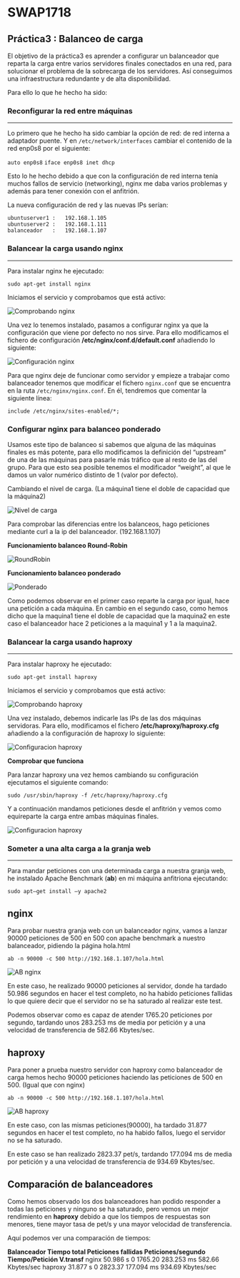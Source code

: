 # SWAP1718
## **Práctica3 : Balanceo de carga**    

El objetivo de la práctica3 es aprender a configurar un balanceador que reparta la carga entre varios servidores finales conectados en una red, para solucionar el problema de la sobrecarga de los servidores. Así conseguimos una infraestructura redundante y de alta disponibilidad.     

Para ello lo que he hecho ha sido: 

### Reconfigurar la red entre máquinas
***
Lo primero que he hecho ha sido cambiar la opción de red: de red interna a adaptador puente.
Y en `/etc/network/interfaces` cambiar el contenido de la red enp0s8 por el siguiente:

`auto enp0s8`
`iface enp0s8 inet dhcp`
 
Esto lo he hecho debido a que con la configuración de red interna tenía muchos fallos de servicio (networking),
nginx me daba varios problemas y además para tener conexión con el anfitrión.

La nueva configuración de red y las nuevas IPs serían:

	ubuntuserver1 :   192.168.1.105
	ubuntuserver2 :   192.168.1.111
	balanceador   :   192.168.1.107

### Balancear la carga usando nginx 
***

Para instalar nginx he ejecutado:

`sudo apt-get install nginx`

Iniciamos el servicio y comprobamos que está activo:

![Comprobando nginx](imagenes/comprobar-nginx.png)

Una vez lo tenemos instalado, pasamos a configurar nginx ya que la configuración que viene por defecto no nos sirve.
Para ello modificamos el fichero de configuración **/etc/nginx/conf.d/default.conf** añadiendo lo siguiente:

![Configuración nginx](imagenes/etc-nginx-conf-default.png)

Para que nginx deje de funcionar como servidor y empieze a trabajar como balanceador tenemos que modificar el fichero `nginx.conf` que se encuentra en la ruta `/etc/nginx/nginx.conf`. En él, tendremos que comentar la siguiente línea:

`include /etc/nginx/sites-enabled/*;`


### Configurar nginx para balanceo ponderado

Usamos este tipo de balanceo si sabemos que alguna de las máquinas finales es más potente, para ello modificamos la definición del “upstream” de una de las máquinas para pasarle más tráfico que al resto de las del grupo. Para que esto sea posible tenemos el modificador “weight”, al que le damos un valor numérico distinto de 1 (valor por defecto).

Cambiando el nivel de carga. (La máquina1 tiene el doble de capacidad que la máquina2)

![Nivel de carga](imagenes/carga-ponderada.png)


Para comprobar las diferencias entre los balanceos, hago peticiones mediante curl a la ip del balanceador. (192.168.1.107)


**Funcionamiento balanceo Round-Robin**

![RoundRobin](imagenes/curl-roundrobin.png)

**Funcionamiento balanceo ponderado**

![Ponderado](imagenes/curl-ponderado.png)


Como podemos observar en el primer caso reparte la carga por igual, hace una petición a cada máquina. En cambio en el segundo caso,
como hemos dicho que la maquina1 tiene el doble de capacidad que la maquina2 en este caso el balanceador hace 2 peticiones a la maquina1 y 1 a la maquina2.


### Balancear la carga usando haproxy
***

Para instalar haproxy he ejecutado:

`sudo apt-get install haproxy`

Iniciamos el servicio y comprobamos que está activo:

![Comprobando haproxy](imagenes/comprobar-haproxy.png)

Una vez instalado, debemos indicarle las IPs de las dos máquinas servidoras. Para ello, modificamos el fichero **/etc/haproxy/haproxy.cfg** añadiendo a la configuración de haproxy lo siguiente:

![Configuracion haproxy](imagenes/etc-haproxy-conf.png)

**Comprobar que funciona**

Para lanzar haproxy una vez hemos cambiando su configuración ejecutamos el siguiente comando:

`sudo /usr/sbin/haproxy -f /etc/haproxy/haproxy.cfg`

Y a continuación mandamos peticiones desde el anfitrión y vemos como equireparte la carga entre ambas máquinas finales.

![Configuracion haproxy](imagenes/curl-haproxy.png)


### Someter a una alta carga a la granja web
***

Para mandar peticiones con una determinada carga a nuestra granja web, he instalado Apache Benchmark (**ab**) en mi máquina anfitriona ejecutando:

`sudo apt–get install –y apache2`


## nginx

Para probar nuestra granja web con un balanceador nginx, vamos a lanzar 90000 peticiones de 500 en 500 con apache benchmark a nuestro balanceador, pidiendo la página hola.html

`ab -n 90000 -c 500 http://192.168.1.107/hola.html`

![AB nginx](imagenes/ab-nginx.png)

En este caso, he realizado 90000 peticiones al servidor, donde ha tardado 50.986 segundos en hacer el test completo, no ha habido peticiones fallidas lo que quiere decir que el servidor no se ha saturado al realizar este test.

Podemos observar como es capaz de atender 1765.20 peticiones por segundo, tardando unos 283.253 ms de media por petición y a una velocidad de transferencia de 582.66 Kbytes/sec.


## haproxy

Para poner a prueba nuestro servidor con haproxy como balanceador de carga hemos hecho 90000 peticiones haciendo las peticiones de 500 en 500. (Igual que con nginx)

`ab -n 90000 -c 500 http://192.168.1.107/hola.html`

![AB haproxy](imagenes/ab-haproxy.png)

En este caso, con las mismas peticiones(90000), ha tardado 31.877 segundos en hacer el test completo, no ha habido fallos, luego el servidor no se ha saturado.

En este caso se han realizado 2823.37 pet/s, tardando 177.094 ms de media por petición y a una velocidad de transferencia de 934.69 Kbytes/sec.


## Comparación de balanceadores

Como hemos observado los dos balanceadores han podido responder a todas las peticiones y ninguno se ha saturado, pero vemos un mejor rendimiento en **haproxy** debido a que los tiempos de respuestas son menores, tiene mayor tasa de pet/s y una mayor velocidad de
transferencia.

Aquí podemos ver una comparación de tiempos:

**Balanceador 	Tiempo total 	 Peticiones fallidas 	Peticiones/segundo 	Tiempo/Petición	    V.transf**
nginx 		50.986 s 	 0	    		1765.20			283.253 ms	    582.66 Kbytes/sec
haproxy 	31.877 s 	 0			2823.37 		177.094 ms          934.69 Kbytes/sec
